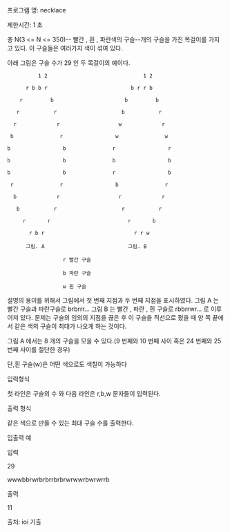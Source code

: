 프로그램 명: necklace

제한시간: 1 초

총 N(3 <= N <= 350)-- 빨간 , 흰 , 파란색의 구슬--개의 구슬을 가진 목걸이를 가지고 있다. 이 구슬들은 여러가지 색이 섞여 있다.

아래 그림은 구슬 수가 29 인 두 목걸이의 예이다.


              1 2                               1 2

          r b b r                           b r r b

        r         b                       b         b

       r           r                     b           r

      r             r                   w             r

     b               r                 w               w

    b                 b               r                 r

    b                 b               b                 b

    b                 b               r                 b

     r               r                 b               r

      b             r                   r             r

       b           r                     r           r

         r       r                         r       b

           r b r                             r r w

          그림. A                           그림. B

                      r 빨간 구슬

                      b 파란 구슬 

                      w 흰 구슬 


설명의 용이를 위해서 그림에서 첫 번째 지점과 두 번째 지점을 표시하였다.
그림 A 는 빨간 구슬과 파란구슬로 brbrrr...
그림 B 는 빨간 , 파란 , 흰 구슬로 rbbrrwr...
로 이루어져 있다.
문제는 구슬의 임의의 지점을 끊은 후 이 구슬을 직선으로 폈을 때 양 쪽 끝에서 같은 색의 구슬이 최대가 나오게 하는 것이다.

그림 A 에서는 8 개의 구슬을 모을 수 있다.(9 번째와 10 번째 사이 혹은 24 번째와 25 번째 사이를 절단한 경우)

단,흰 구슬(w)은 어떤 색으로도 색칠이 가능하다

입력형식

첫 라인은 구슬의 수 와 다음 라인은 r,b,w 문자들이 입력된다.

출력 형식

같은 색으로 만들 수 있는 최대 구슬 수를 출력한다.

입출력 예

입력

29

wwwbbrwrbrbrrbrbrwrwwrbwrwrrb

출력

11

출처: ioi 기출
